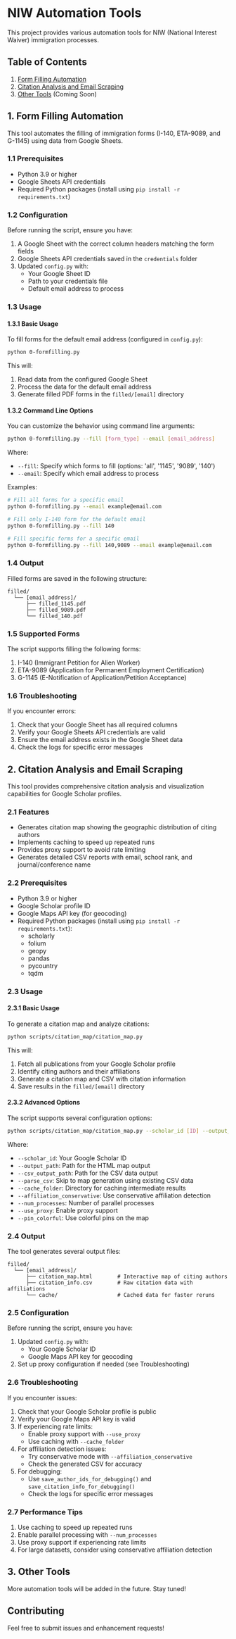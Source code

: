 # NIW Automation Tools

This project provides various automation tools for NIW (National Interest Waiver) immigration processes.

## Table of Contents
1. [Form Filling Automation](#1-form-filling-automation)
2. [Citation Analysis and Email Scraping](#2-citation-analysis-and-email-scraping)
3. [Other Tools](#3-other-tools) (Coming Soon)

## 1. Form Filling Automation

This tool automates the filling of immigration forms (I-140, ETA-9089, and G-1145) using data from Google Sheets.

### 1.1 Prerequisites

- Python 3.9 or higher
- Google Sheets API credentials
- Required Python packages (install using `pip install -r requirements.txt`)

### 1.2 Configuration

Before running the script, ensure you have:

1. A Google Sheet with the correct column headers matching the form fields
2. Google Sheets API credentials saved in the `credentials` folder
3. Updated `config.py` with:
   - Your Google Sheet ID
   - Path to your credentials file
   - Default email address to process

### 1.3 Usage

#### 1.3.1 Basic Usage

To fill forms for the default email address (configured in `config.py`):

```bash
python 0-formfilling.py
```

This will:
1. Read data from the configured Google Sheet
2. Process the data for the default email address
3. Generate filled PDF forms in the `filled/[email]` directory

#### 1.3.2 Command Line Options

You can customize the behavior using command line arguments:

```bash
python 0-formfilling.py --fill [form_type] --email [email_address]
```

Where:
- `--fill`: Specify which forms to fill (options: 'all', '1145', '9089', '140')
- `--email`: Specify which email address to process

Examples:
```bash
# Fill all forms for a specific email
python 0-formfilling.py --email example@email.com

# Fill only I-140 form for the default email
python 0-formfilling.py --fill 140

# Fill specific forms for a specific email
python 0-formfilling.py --fill 140,9089 --email example@email.com
```

### 1.4 Output

Filled forms are saved in the following structure:
```
filled/
  └── [email_address]/
      ├── filled_1145.pdf
      ├── filled_9089.pdf
      └── filled_140.pdf
```

### 1.5 Supported Forms

The script supports filling the following forms:
1. I-140 (Immigrant Petition for Alien Worker)
2. ETA-9089 (Application for Permanent Employment Certification)
3. G-1145 (E-Notification of Application/Petition Acceptance)

### 1.6 Troubleshooting

If you encounter errors:
1. Check that your Google Sheet has all required columns
2. Verify your Google Sheets API credentials are valid
3. Ensure the email address exists in the Google Sheet data
4. Check the logs for specific error messages

## 2. Citation Analysis and Email Scraping

This tool provides comprehensive citation analysis and visualization capabilities for Google Scholar profiles.

### 2.1 Features

- Generates citation map showing the geographic distribution of citing authors
- Implements caching to speed up repeated runs
- Provides proxy support to avoid rate limiting
- Generates detailed CSV reports with email, school rank, and journal/conference name

### 2.2 Prerequisites

- Python 3.9 or higher
- Google Scholar profile ID
- Google Maps API key (for geocoding)
- Required Python packages (install using `pip install -r requirements.txt`):
  - scholarly
  - folium
  - geopy
  - pandas
  - pycountry
  - tqdm

### 2.3 Usage

#### 2.3.1 Basic Usage

To generate a citation map and analyze citations:

```bash
python scripts/citation_map/citation_map.py
```

This will:
1. Fetch all publications from your Google Scholar profile
2. Identify citing authors and their affiliations
3. Generate a citation map and CSV with citation information
4. Save results in the `filled/[email]` directory

#### 2.3.2 Advanced Options

The script supports several configuration options:

```bash
python scripts/citation_map/citation_map.py --scholar_id [ID] --output_path [path] --csv_output_path [path] --parse_csv [True/False] --cache_folder [path] --affiliation_conservative [True/False] --num_processes [N] --use_proxy [True/False] --pin_colorful [True/False]
```

Where:
- `--scholar_id`: Your Google Scholar ID
- `--output_path`: Path for the HTML map output
- `--csv_output_path`: Path for the CSV data output
- `--parse_csv`: Skip to map generation using existing CSV data
- `--cache_folder`: Directory for caching intermediate results
- `--affiliation_conservative`: Use conservative affiliation detection
- `--num_processes`: Number of parallel processes
- `--use_proxy`: Enable proxy support
- `--pin_colorful`: Use colorful pins on the map

### 2.4 Output

The tool generates several output files:
```
filled/
  └── [email_address]/
      ├── citation_map.html        # Interactive map of citing authors
      ├── citation_info.csv        # Raw citation data with affiliations
      └── cache/                   # Cached data for faster reruns
```

### 2.5 Configuration

Before running the script, ensure you have:
1. Updated `config.py` with:
   - Your Google Scholar ID
   - Google Maps API key for geocoding
2. Set up proxy configuration if needed (see Troubleshooting)

### 2.6 Troubleshooting

If you encounter issues:
1. Check that your Google Scholar profile is public
2. Verify your Google Maps API key is valid
3. If experiencing rate limits:
   - Enable proxy support with `--use_proxy`
   - Use caching with `--cache_folder`
4. For affiliation detection issues:
   - Try conservative mode with `--affiliation_conservative`
   - Check the generated CSV for accuracy
5. For debugging:
   - Use `save_author_ids_for_debugging()` and `save_citation_info_for_debugging()`
   - Check the logs for specific error messages

### 2.7 Performance Tips

1. Use caching to speed up repeated runs
2. Enable parallel processing with `--num_processes`
3. Use proxy support if experiencing rate limits
4. For large datasets, consider using conservative affiliation detection

## 3. Other Tools

More automation tools will be added in the future. Stay tuned!

## Contributing

Feel free to submit issues and enhancement requests! 